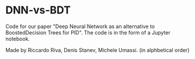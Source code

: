 # DNN-vs-BDT
Code for our paper "Deep Neural Network as an alternative to BoostedDecision Trees for PID".
The code is in the form of a Jupyter notebook.

Made by Riccardo Riva, Denis Stanev, Michele Umassi. (in alphbetical order)
